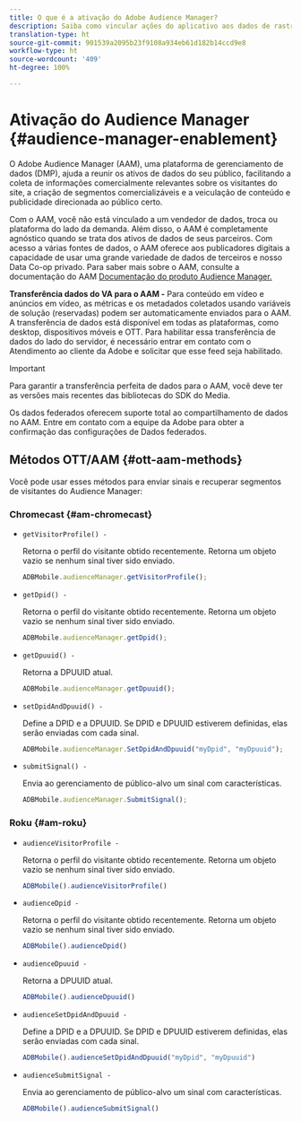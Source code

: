 ```yaml
---
title: O que é a ativação do Adobe Audience Manager?
description: Saiba como vincular ações do aplicativo aos dados de rastreamento de mídia sem precisar de regras de processamento adicionais e variáveis personalizadas.
translation-type: ht
source-git-commit: 901539a2095b23f9108a934eb61d182b14ccd9e8
workflow-type: ht
source-wordcount: '409'
ht-degree: 100%

---
```



# Ativação do Audience Manager {#audience-manager-enablement}

O Adobe Audience Manager (AAM), uma plataforma de gerenciamento de dados (DMP), ajuda a reunir os ativos de dados do seu público, facilitando a coleta de informações comercialmente relevantes sobre os visitantes do site, a criação de segmentos comercializáveis e a veiculação de conteúdo e publicidade direcionada ao público certo.

Com o AAM, você não está vinculado a um vendedor de dados, troca ou plataforma do lado da demanda. Além disso, o AAM é completamente agnóstico quando se trata dos ativos de dados de seus parceiros. Com acesso a várias fontes de dados, o AAM oferece aos publicadores digitais a capacidade de usar uma grande variedade de dados de terceiros e nosso Data Co-op privado. Para saber mais sobre o AAM, consulte a documentação do AAM [Documentação do produto Audience Manager.](https://docs.adobe.com/content/help/pt-BR/audience-manager/user-guide/aam-home.html)

**Transferência dados do VA para o AAM -** Para conteúdo em vídeo e anúncios em vídeo, as métricas e os metadados coletados usando variáveis de solução (reservadas) podem ser automaticamente enviados para o AAM. A transferência de dados está disponível em todas as plataformas, como desktop, dispositivos móveis e OTT. Para habilitar essa transferência de dados do lado do servidor, é necessário entrar em contato com o Atendimento ao cliente da Adobe e solicitar que esse feed seja habilitado.

>[!IMPORTANT]
>
>Para garantir a transferência perfeita de dados para o AAM, você deve ter as versões mais recentes das bibliotecas do SDK do Media.

Os dados federados oferecem suporte total ao compartilhamento de dados no AAM. Entre em contato com a equipe da Adobe para obter a confirmação das configurações de Dados federados.

## Métodos OTT/AAM {#ott-aam-methods}

Você pode usar esses métodos para enviar sinais e recuperar segmentos de visitantes do Audience Manager:

### Chromecast {#am-chromecast}

* `getVisitorProfile() -`

   Retorna o perfil do visitante obtido recentemente. Retorna um objeto vazio se nenhum sinal tiver sido enviado.

   ```js
   ADBMobile.audienceManager.getVisitorProfile();
   ```

* `getDpid() -`

   Retorna o perfil do visitante obtido recentemente. Retorna um objeto vazio se nenhum sinal tiver sido enviado.

   ```js
   ADBMobile.audienceManager.getDpid();
   ```

* `getDpuuid() -`

   Retorna a DPUUID atual.

   ```js
   ADBMobile.audienceManager.getDpuuid();
   ```

* `setDpidAndDpuuid() -`

   Define a DPID e a DPUUID. Se DPID e DPUUID estiverem definidas, elas serão enviadas com cada sinal.

   ```js
   ADBMobile.audienceManager.SetDpidAndDpuuid("myDpid", "myDpuuid");
   ```

* `submitSignal() -`

   Envia ao gerenciamento de público-alvo um sinal com características.

   ```js
   ADBMobile.audienceManager.SubmitSignal();
   ```

### Roku {#am-roku}

* `audienceVisitorProfile -`

   Retorna o perfil do visitante obtido recentemente. Retorna um objeto vazio se nenhum sinal tiver sido enviado.

   ```js
   ADBMobile().audienceVisitorProfile()
   ```

* `audienceDpid -`

   Retorna o perfil do visitante obtido recentemente. Retorna um objeto vazio se nenhum sinal tiver sido enviado.

   ```js
   ADBMobile().audienceDpid()
   ```

* `audienceDpuuid -`

   Retorna a DPUUID atual.

   ```js
   ADBMobile().audienceDpuuid()
   ```

* `audienceSetDpidAndDpuuid -`

   Define a DPID e a DPUUID. Se DPID e DPUUID estiverem definidas, elas serão enviadas com cada sinal.

   ```js
   ADBMobile().audienceSetDpidAndDpuuid("myDpid", "myDpuuid")
   ```

* `audienceSubmitSignal -`

   Envia ao gerenciamento de público-alvo um sinal com características.

   ```js
   ADBMobile().audienceSubmitSignal()
   ```
